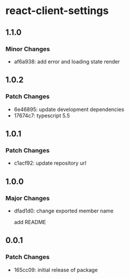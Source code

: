 # react-client-settings

## 1.1.0

### Minor Changes

- af6a938: add error and loading state render

## 1.0.2

### Patch Changes

- 6e46895: update development dependencies
- 17674c7: typescript 5.5

## 1.0.1

### Patch Changes

- c1acf92: update repository url

## 1.0.0

### Major Changes

- dfad1d0: change exported member name

  add README

## 0.0.1

### Patch Changes

- 165cc09: initial release of package
